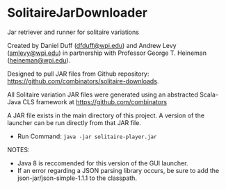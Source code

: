 # SolitaireJarDownloader
Jar retriever and runner for solitaire variations

Created by Daniel Duff (dfduff@wpi.edu) and Andrew Levy (amlevy@wpi.edu) 
in partnership with Professor George T. Heineman (heineman@wpi.edu).

Designed to pull JAR files from Github repository: <a>https://github.com/combinators/solitaire-downloads</a>.

All Solitaire variation JAR files were generated using an abstracted Scala-Java CLS framework at <a>https://github.com/combinators</a>

A JAR file exists in the main directory of this project. A version of the launcher can be run directly from that JAR file. 
- Run Command: ```java -jar solitaire-player.jar```

NOTES: 
- Java 8 is reccomended for this version of the GUI launcher.
- If an error regarding a JSON parsing library occurs, be sure to add the json-jar/json-simple-1.1.1 to the classpath.
